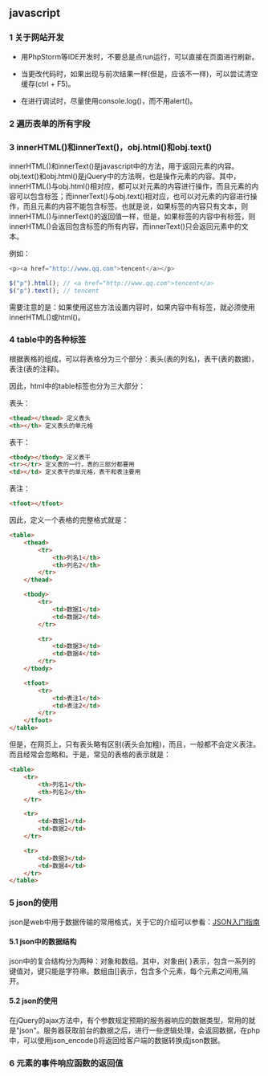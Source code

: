 ## javascript

### 1 关于网站开发

* 用PhpStorm等IDE开发时，不要总是点run运行，可以直接在页面进行刷新。

* 当更改代码时，如果出现与前次结果一样(但是，应该不一样)，可以尝试清空缓存(ctrl + F5)。

* 在进行调试时，尽量使用console.log()，而不用alert()。

### 2 遍历表单的所有字段

### 3 innerHTML()和innerText()，obj.html()和obj.text()

innerHTML()和innerText()是javascript中的方法，用于返回元素的内容。
obj.text()和obj.html()是jQuery中的方法啊，也是操作元素的内容。其中，innerHTML()与obj.html()相对应，都可以对元素的内容进行操作，而且元素的内容可以包含标签；而innerText()与obj.text()相对应，也可以对元素的内容进行操作，而且元素的内容不能包含标签。也就是说，如果标签的内容只有文本，则innerHTML()与innerText()的返回值一样，但是，如果标签的内容中有标签，则innerHTML()会返回包含标签的所有内容，而innerText()只会返回元素中的文本。

例如：

``` javascript
<p><a href="http://www.qq.com">tencent</a></p>

$("p").html(); // <a href="http://www.qq.com">tencent</a>
$("p").text(); // tencent
```

需要注意的是：如果使用这些方法设置内容时，如果内容中有标签，就必须使用innerHTML()或html()。

### 4 table中的各种标签

根据表格的组成，可以将表格分为三个部分：表头(表的列名)，表干(表的数据)，表注(表的注释)。

因此，html中的table标签也分为三大部分：

表头：

``` html
<thead></thead> 定义表头
<th></th> 定义表头的单元格
```

表干：

``` html
<tbody></tbody> 定义表干
<tr></tr> 定义表的一行，表的三部分都要用
<td></td> 定义表干的单元格，表干和表注要用
```

表注：

``` html
<tfoot></tfoot>
```

因此，定义一个表格的完整格式就是：

``` html
<table>
	<thead>
		<tr>
			<th>列名1</th>
			<th>列名2</th>
		</tr>
	</thead>

	<tbody>
		<tr>
			<td>数据1</td>
			<td>数据2</td>
		</tr>

		<tr>
			<td>数据3</td>
			<td>数据4</td>
		</tr>
	</tbody>

	<tfoot>
		<tr>
			<td>表注1</td>
			<td>表注2</td>
		</tr>
	</tfoot>
</table>
```

但是，在网页上，只有表头略有区别(表头会加粗)，而且，一般都不会定义表注。而且经常会忽略<thead>和<tbody>。于是，常见的表格的表示就是：

``` html
<table>
	<tr>
		<th>列名1</th>
		<th>列名2</th>
	</tr>

	<tr>
		<td>数据1</td>
		<td>数据2</td>
	</tr>

	<tr>
		<td>数据3</td>
		<td>数据4</td>
	</tr>
</table>
```

### 5 json的使用

json是web中用于数据传输的常用格式，关于它的介绍可以参看：[JSON入门指南](http://www.ibm.com/developerworks/cn/web/wa-lo-json/#ibm-pcon)

#### 5.1 json中的数据结构

json中的复合结构分为两种：对象和数组。其中，对象由{ }表示，包含一系列的键值对，键只能是字符串。数组由[]表示，包含多个元素，每个元素之间用,隔开。

#### 5.2 json的使用

在jQuery的ajax方法中，有个参数规定预期的服务器响应的数据类型，常用的就是"json"。服务器获取前台的数据之后，进行一些逻辑处理，会返回数据，在php中，可以使用json_encode()将返回给客户端的数据转换成json数据。

### 6 元素的事件响应函数的返回值